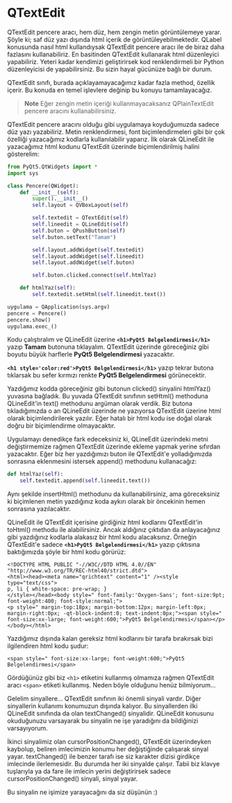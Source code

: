 # QTextEdit

QTextEdit pencere aracı, hem düz, hem zengin metin görüntülemeye yarar. Şöyle ki; saf düz yazı dışında html içerik de görüntüleyebilmektedir. QLabel konusunda nasıl html kullandıysak QTextEdit pencere aracı ile de biraz daha fazlasını kullanabiliriz. En basitinden QTextEdit kullanarak html düzenleyici yapabiliriz. Yeteri kadar kendimizi geliştirirsek kod renklendirmeli bir Python düzenleyicisi de yapabilirsiniz. Bu sizin hayal gücünüze bağlı bir durum.

QTextEdit sınıfı, burada açıklayamayacağımız kadar fazla method, özellik içerir. Bu konuda en temel işlevlere değinip bu konuyu tamamlayacağız.

> **Note** Eğer zengin metin içeriği kullanmayacaksanız QPlainTextEdit pencere aracını kullanabilirsiniz.

QTextEdit pencere aracını olduğu gibi uygulamaya koyduğumuzda sadece düz yazı yazabiliriz. Metin renklendirmesi, font biçimlendirmeleri gibi bir çok özelliği yazacağımız kodlarla kullanılabilir yaparız. İlk olarak QLineEdit ile yazacağımız html kodunu QTextEdit üzerinde biçimlendirilmiş halini gösterelim:

```python
from PyQt5.QtWidgets import *
import sys

class Pencere(QWidget):
    def __init__(self):
        super().__init__()
        self.layout = QVBoxLayout(self)

        self.textedit = QTextEdit(self)
        self.lineedit = QLineEdit(self)
        self.buton = QPushButton(self)
        self.buton.setText("Tamam")

        self.layout.addWidget(self.textedit)
        self.layout.addWidget(self.lineedit)
        self.layout.addWidget(self.buton)

        self.buton.clicked.connect(self.htmlYaz)

    def htmlYaz(self):
        self.textedit.setHtml(self.lineedit.text())

uygulama = QApplication(sys.argv)
pencere = Pencere()
pencere.show()
uygulama.exec_()
```

Kodu çalıştıralım ve QLineEdit üzerine **`<h1>PyQt5 Belgelendirmesi</h1>`** yazıp **Tamam** butonuna tıklayalım. QTextEdit üzerinde göreceğiniz gibi boyutu büyük harflerle **PyQt5 Belgelendirmesi** yazacaktır.

**`<h1 style='color:red'>PyQt5 Belgelendirmesi</h1>`** yazıp tekrar butona tıklarsak bu sefer kırmızı renkte **PyQt5 Belgelendirmesi** görünecektir.

Yazdığımız kodda göreceğiniz gibi butonun clicked\(\) sinyalini htmlYaz\(\) yuvasına bağladık. Bu yuvada QTextEdit sınıfının setHtml\(\) methoduna QLineEdit'in text\(\) methodunu argüman olarak verdik. Biz butona tıkladığımızda o an QLineEdit üzerinde ne yazıyorsa QTextEdit üzerine html olarak biçimlendirilerek yazılır. Eğer hatalı bir html kodu ise doğal olarak doğru bir biçimlendirme olmayacaktır.

Uygulamayı denedikçe fark edeceksiniz ki, QLineEdit üzerindeki metni değiştirmemize rağmen QTextEdit üzerinde ekleme yapmak yerine sıfırdan yazacaktır. Eğer biz her yazdığımızı buton ile QTextEdit'e yolladığımızda sonrasına eklenmesini istersek append\(\) methodunu kullanacağız:

```python
def htmlYaz(self):
    self.textedit.append(self.lineedit.text())
```

Aynı şekilde insertHtml\(\) methodunu da kullanabilirsiniz, ama göreceksiniz ki biçimlenen metin yazdığınız koda aykırı olarak bir öncekinin hemen sonrasına yazılacaktır.

QLineEdit ile QTextEdit içerisine girdiğiniz html kodlarını QTextEdit'in toHtml\(\) methodu ile alabilirsiniz. Ancak aldığınız çıktıdan da anlayacağınız gibi yazdığınız kodlarla alakasız bir html kodu alacaksınız. Örneğin QTextEdit'e sadece **`<h1>PyQt5 Belgelendirmesi</h1>`** yazıp çıktısına baktığımızda şöyle bir html kodu görürüz:

```markup
<!DOCTYPE HTML PUBLIC "-//W3C//DTD HTML 4.0//EN" "http://www.w3.org/TR/REC-html40/strict.dtd">
<html><head><meta name="qrichtext" content="1" /><style type="text/css">
p, li { white-space: pre-wrap; }
</style></head><body style=" font-family:'Oxygen-Sans'; font-size:9pt; font-weight:400; font-style:normal;">
<p style=" margin-top:18px; margin-bottom:12px; margin-left:0px; margin-right:0px; -qt-block-indent:0; text-indent:0px;"><span style=" font-size:xx-large; font-weight:600;">PyQt5 Belgelendirmesi</span></p></body></html>
```

Yazdığımız dışında kalan gereksiz html kodlarını bir tarafa bırakırsak bizi ilgilendiren html kodu şudur:

```markup
<span style=" font-size:xx-large; font-weight:600;">PyQt5 Belgelendirmesi</span>
```

Gördüğünüz gibi biz `<h1>` etiketini kullanmış olmamıza rağmen QTextEdit aracı `<span>` etiketi kullanmış. Neden böyle olduğunu henüz bilmiyorum...

Gelelim sinyallere... QTextEdit sınıfının iki önemli sinyali vardır. Diğer sinyallerin kullanımı konumuzun dışında kalıyor. Bu sinyallerden ilki QLineEdit sınıfında da olan textChanged\(\) sinyalidir. QLineEdit konusunu okuduğunuzu varsayarak bu sinyalin ne işe yaradığını da bildiğinizi varsayıyorum.

İkinci sinyalimiz olan cursorPositionChanged\(\), QTextEdit üzerindeyken kaybolup, beliren imlecimizin konumu her değiştiğinde çalışarak sinyal yayar. textChanged\(\) ile benzer tarafı ise siz karakter dizisi girdikçe imlecinde ilerlemesidir. Bu durumda her iki sinyalde çalışır. Tabii biz klavye tuşlarıyla ya da fare ile imlecin yerini değiştirirsek sadece cursorPositionChanged\(\) sinyali, sinyal yayar.

Bu sinyalin ne işimize yarayacağını da siz düşünün :\)

